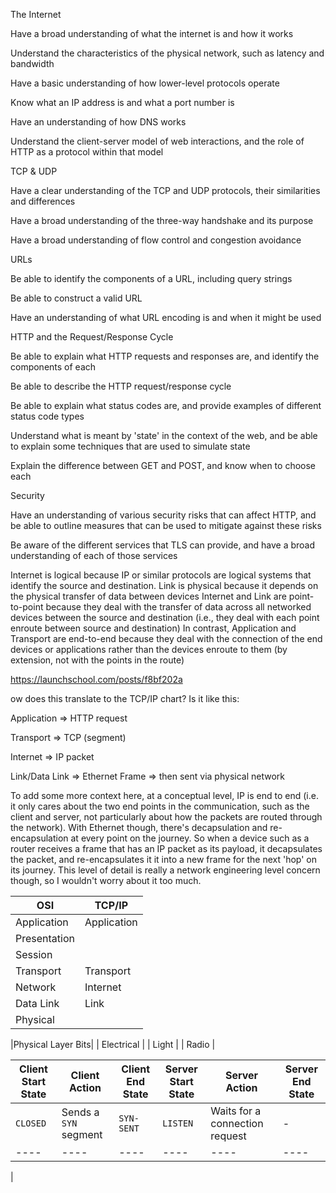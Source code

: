 The Internet

Have a broad understanding of what the internet is and how it works

Understand the characteristics of the physical network, such as latency and bandwidth

Have a basic understanding of how lower-level protocols operate

Know what an IP address is and what a port number is

Have an understanding of how DNS works

Understand the client-server model of web interactions, and the role of HTTP as a protocol within that model

  

TCP & UDP

Have a clear understanding of the TCP and UDP protocols, their similarities and differences

Have a broad understanding of the three-way handshake and its purpose

Have a broad understanding of flow control and congestion avoidance

  

URLs

Be able to identify the components of a URL, including query strings

Be able to construct a valid URL

Have an understanding of what URL encoding is and when it might be used

  

HTTP and the Request/Response Cycle

Be able to explain what HTTP requests and responses are, and identify the components of each

Be able to describe the HTTP request/response cycle

Be able to explain what status codes are, and provide examples of different status code types

Understand what is meant by 'state' in the context of the web, and be able to explain some techniques that are used to simulate state

Explain the difference between GET and POST, and know when to choose each

  

Security

Have an understanding of various security risks that can affect HTTP, and be able to outline measures that can be used to mitigate against these risks

Be aware of the different services that TLS can provide, and have a broad understanding of each of those services


Internet is logical because IP or similar protocols are logical systems that identify the source and destination.
Link is physical because it depends on the physical transfer of data between devices
Internet and Link are point-to-point because they deal with the transfer of data across all networked devices between the source and destination (i.e., they deal with each point enroute between source and destination)
In contrast, Application and Transport are end-to-end because they deal with the connection of the end devices or applications rather than the devices enroute to them (by extension, not with the points in the route)

https://launchschool.com/posts/f8bf202a

ow does this translate to the TCP/IP chart? Is it like this:

Application => HTTP request

Transport => TCP (segment)

Internet => IP packet

Link/Data Link => Ethernet Frame => then sent via physical network

To add some more context here, at a conceptual level, IP is end to end (i.e. it only cares about the two end points in the communication, such as the client and server, not particularly about how the packets are routed through the network). With Ethernet though, there's decapsulation and re-encapsulation at every point on the journey. So when a device such as a router receives a frame that has an IP packet as its payload, it decapsulates the packet, and re-encapsulates it it into a new frame for the next 'hop' on its journey. This level of detail is really a network engineering level concern though, so I wouldn't worry about it too much.

|  OSI       |  TCP/IP    |
|------------|------------|
| Application| Application |
| Presentation |        |
| Session    |        |
| Transport  | Transport|
| Network    |  Internet |
| Data Link  |  Link     |
| Physical   |           |

|Physical Layer Bits| 
| Electrical        |
| Light             |
| Radio |


| **Client Start State** | **Client Action** | **Client End State**| **Server Start State** | **Server Action** | **Server End State** |
|----|----|----|----|----|----|
| `CLOSED` | Sends a `SYN` segment | `SYN-SENT` | `LISTEN` | Waits for a connection request | - |
|----|----|----|----|----|----|
| 